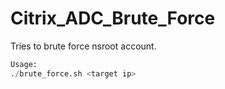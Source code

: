 # Citrix_ADC_Brute_Force

Tries to brute force nsroot account.

```python
Usage:
./brute_force.sh <target ip>
```
